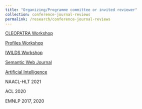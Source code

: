 ```yaml
---
title: "Organizing/Programme committee or invited reviewer"
collection: conference-journal-reviews
permalink: /research/conference-journal-reviews
---
```


[CLEOPATRA Workshop](http://cleopatra-workshop.l3s.uni-hannover.de/)

[Profiles Workshop](http://profiles2020.l3s.uni-hannover.de/)

[IWILDS Workshop](https://iwilds2020.wordpress.com/)

[Semantic Web Journal](http://www.semantic-web-journal.net/)

[Artificial Intelligence](https://www.journals.elsevier.com/artificial-intelligence)

NAACL-HLT 2021

ACL 2020

EMNLP 2017, 2020
